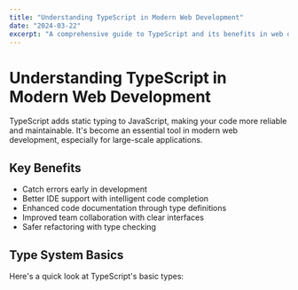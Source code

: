 ```yaml
---
title: "Understanding TypeScript in Modern Web Development"
date: "2024-03-22"
excerpt: "A comprehensive guide to TypeScript and its benefits in web development"
---
```


# Understanding TypeScript in Modern Web Development

TypeScript adds static typing to JavaScript, making your code more reliable and maintainable. It's become an essential tool in modern web development, especially for large-scale applications.

## Key Benefits

- Catch errors early in development
- Better IDE support with intelligent code completion
- Enhanced code documentation through type definitions
- Improved team collaboration with clear interfaces
- Safer refactoring with type checking

## Type System Basics

Here's a quick look at TypeScript's basic types:
